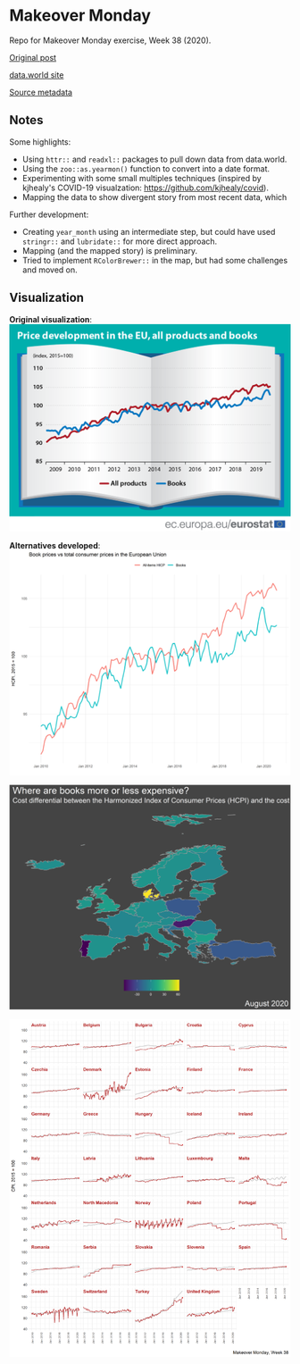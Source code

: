 # Makeover Monday  
Repo for Makeover Monday exercise, Week 38 (2020).

[Original post](https://ec.europa.eu/eurostat/en/web/products-eurostat-news/-/EDN-20200422-1)

[data.world site](https://data.world/makeovermonday/2020w38)

[Source metadata](https://ec.europa.eu/eurostat/cache/metadata/en/prc_hicp_esms.htm)

## Notes  

Some highlights:

*  Using `httr::` and `readxl::` packages to pull down data from data.world.
*  Using the `zoo::as.yearmon()` function to convert into a date format.  
*  Experimenting with some small multiples techniques (inspired by kjhealy's COVID-19 visualzation: https://github.com/kjhealy/covid).  
*  Mapping the data to show divergent story from most recent data, which 

Further development:  
*  Creating `year_month` using an intermediate step, but could have used `stringr::` and `lubridate::` for more direct approach.  
*  Mapping (and the mapped story) is preliminary.  
*  Tried to implement `RColorBrewer::` in the map, but had some challenges and moved on.  

## Visualization  

**Original visualization**:
![](https://github.com/mrafa3/makeover_monday/blob/master/2020/week38/graphics/yvxBGUv9Q9GJCt6g6pAZ_Price%20develpment%20of%20books%20in%20the%20EU.png)

**Alternatives developed**:
![](https://github.com/mrafa3/makeover_monday/blob/master/2020/week38/graphics/eu_ts_viz.png)

![](https://github.com/mrafa3/makeover_monday/blob/master/2020/week38/graphics/map_viz.png)

![](https://github.com/mrafa3/makeover_monday/blob/master/2020/week38/graphics/sm_viz.png)

